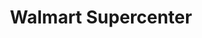 ---
title: "Walmart Supercenter"
url: /lake-charles/walmart-supercenter-nelson-road/
shop: supermarket
---